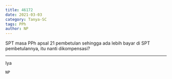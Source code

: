 ```yaml
---
title: 46172
date: 2021-03-03
category: Tanya-SC
tags: PPh
author: NP
---
```


SPT masa PPh apsal 21 pembetulan sehingga ada lebih bayar di SPT pembetulannya, itu nanti dikompensasi?

---

Iya

`NP`
